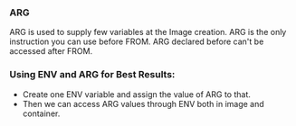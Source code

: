 ### ARG

ARG is used to supply few variables at the Image creation.
ARG is the only instruction you can use before FROM.
ARG declared before can't be accessed after FROM.

### Using ENV and ARG for Best Results:
* Create one ENV variable and assign the value of ARG to that.
* Then we can access ARG values through ENV both in image and container.